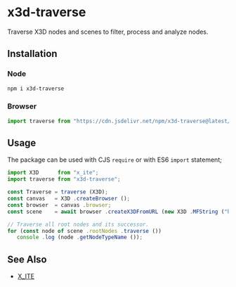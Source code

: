 # x3d-traverse

Traverse X3D nodes and scenes to filter, process and analyze nodes.

## Installation

### Node

```sh
npm i x3d-traverse
```

### Browser

```js
import traverse from "https://cdn.jsdelivr.net/npm/x3d-traverse@latest/dist/x3d-traverse.mjs";
```

## Usage

The package can be used with CJS `require` or with ES6 `import` statement;

```js
import X3D      from "x_ite";
import traverse from "x3d-traverse";

const Traverse = traverse (X3D);
const canvas   = X3D .createBrowser ();
const browser  = canvas .browser;
const scene    = await browser .createX3DFromURL (new X3D .MFString ("https://create3000.github.io/media/examples/Geometry3D/Box/Box.x3d"));

// Traverse all root nodes and its successor.
for (const node of scene .rootNodes .traverse ())
   console .log (node .getNodeTypeName ());
```

## See Also

* [X_ITE](https://create3000.github.io/x_ite/)

